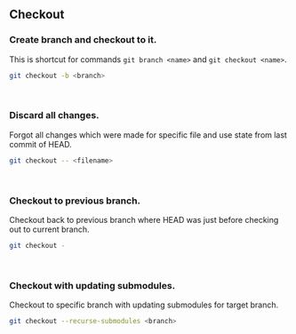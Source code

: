 ## Checkout

### Create branch and checkout to it.
This is shortcut for commands `git branch <name>` and `git checkout <name>`.
```sh
git checkout -b <branch>
```
<br />

### Discard all changes.
Forgot all changes which were made for specific file and use state from last commit of HEAD.
```sh
git checkout -- <filename>
```
<br />

### Checkout to previous branch.
Checkout back to previous branch where HEAD was just before checking out to current branch.
```sh
git checkout -
```
<br />

### Checkout with updating submodules.
Checkout to specific branch with updating submodules for target branch.
```sh
git checkout --recurse-submodules <branch>
```
